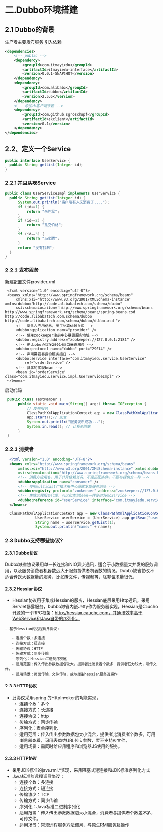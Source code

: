 # 二.Dubbo环境搭建 #
 
## 2.1 Dubbo的背景  ##
生产者主要发布服务
引入依赖
  ```xml
  <dependencies>
      <!-- public -->
      <dependency>
          <groupId>com.itmayiedu</groupId>
          <artifactId>itmayiedu-interface</artifactId>
          <version>0.0.1-SNAPSHOT</version>
      </dependency>
      <dependency>
          <groupId>com.alibaba</groupId>
          <artifactId>dubbo</artifactId>
          <version>2.5.6</version>
      </dependency>
      <!-- 添加zk客户端依赖 -->
      <dependency>
          <groupId>com.github.sgroschupf</groupId>
          <artifactId>zkclient</artifactId>
          <version>0.1</version>
      </dependency>
  </dependencies>
  ```
  	
  	
  	
## 2.2、定义一个Service ##
 
  ```java
  public interface UserService {
    public String getList(Integer id);
  }
  ```
  
### 2.2.1 并且实现Service ###

  ```java
  public class UserServiceImpl implements UserService {
   	public String getList(Integer id) {
   		System.out.println("客户端有人来消费了....");
   		if (id==1) {
   			return "余胜军";
   		}
   		if (id==2) {
   			return "扎克伯格";
   		}
   		if (id==3) {
   			return "马化腾";
   		}
   		return "没有找到";
   	}	
  }
  ```
### 2.2.2 发布服务 ###
新建配置文件provider.xml

  ```
   <?xml version="1.0" encoding="utf-8"?>
   <beans xmlns="http://www.springframework.org/schema/beans"
       xmlns:xsi="http://www.w3.org/2001/XMLSchema-instance" xmlns:dubbo="http://code.alibabatech.com/schema/dubbo"
       xsi:schemaLocation="http://www.springframework.org/schema/beans           http://www.springframework.org/schema/beans/spring-beans.xsd           http://code.alibabatech.com/schema/dubbo           http://code.alibabatech.com/schema/dubbo/dubbo.xsd ">
       <!-- 提供方应用信息，用于计算依赖关系 -->
       <dubbo:application name="provider" />
       <!-- 使用zookeeper注册中心暴露服务地址 -->
       <dubbo:registry address="zookeeper://127.0.0.1:2181" />
       <!-- 用dubbo协议在29014端口暴露服务 -->
       <dubbo:protocol name="dubbo" port="29014" />
       <!-- 声明需要暴露的服务接口 -->
       <dubbo:service interface="com.itmayiedu.service.UserService"
           ref="orderService" />
       <!-- 具体的实现bean -->
       <bean id="orderService" class="com.itmayiedu.service.impl.UserServiceImpl" />
   </beans>
  ```
 启动代码
 
  ```java
   public class TestMember {
    	public static void main(String[] args) throws IOException {
    		// 发布服务
    		ClassPathXmlApplicationContext app = new ClassPathXmlApplicationContext("provider.xml");
    		app.start();// 加载
    		System.out.println("服务发布成功...");
    		System.in.read(); // 让程序阻塞
    	}
   }
  ```
### 2.2.3 消费者 ###
  ```xml
    <?xml version="1.0" encoding="UTF-8"?>
    <beans xmlns="http://www.springframework.org/schema/beans"
     	xmlns:xsi="http://www.w3.org/2001/XMLSchema-instance" xmlns:dubbo="http://code.alibabatech.com/schema/dubbo"
     	xsi:schemaLocation="http://www.springframework.org/schema/beans http://www.springframework.org/schema/beans/spring-beans.xsd http://code.alibabatech.com/schema/dubbo http://code.alibabatech.com/schema/dubbo/dubbo.xsd">
     	<!-- 消费方应用名，用于计算依赖关系，不是匹配条件，不要与提供方一样 -->
     	<dubbo:application name="consumer" />
     	<!-- 使用multicast广播注册中心暴露发现服务地址 -->
     	<dubbo:registry protocol="zookeeper" address="zookeeper://127.0.0.1:2181" />
     	<!-- 生成远程服务代理，可以和本地bean一样使用demoService -->
     	<dubbo:reference id="userService" interface="com.itmayiedu.service.UserService" />
    </beans>
  ```
  ```java
    ClassPathXmlApplicationContext app = new ClassPathXmlApplicationContext("consumer.xml");
         		UserService userService = (UserService) app.getBean("userService");
         		String name = userService.getList(1);
         		System.out.println("name:" + name);
  ```
  
### 2.3 Dubbo支持哪些协议?
#### 2.3.1 Dubbo协议
   Dubbo缺省协议采用单一长连接和NIO异步通讯，适合于小数据量大并发的服务调用，以及服务消费者机器数远大于服务提供者机器数的情况。Dubbo缺省协议不适合传送大数据量的服务，比如传文件，传视频等，除非请求量很低。
#### 2.3.2 Hessian协议
   - Hessian协议用于集成Hessian的服务，Hessian底层采用Http通讯，采用Servlet暴露服务，Dubbo缺省内嵌Jetty作为服务器实现。Hessian是Caucho开源的一个RPC框架：http://hessian.caucho.com，其通讯效率高于WebService和Java自带的序列化。
   
    - 基于Hessian的远程调用协议:
  
       - 连接个数：多连接
       - 连接方式：短连接
       - 传输协议：HTTP
       - 传输方式：同步传输
       - 序列化：Hessian二进制序列化
       - 适用范围：传入传出参数数据包较大，提供者比消费者个数多，提供者压力较大，可传文件。
       - 适用场景：页面传输，文件传输，或与原生hessian服务互操作
   
#### 2.3.3 HTTP协议
 
   - 此协议采用spring 的HttpInvoker的功能实现，
     - 连接个数：多个
     - 连接方式：长连接
     - 连接协议：http
     - 传输方式：同步传输
     - 序列化：表单序列化
     - 适用范围：传入传出参数数据包大小混合，提供者比消费者个数多，可用浏览器查看，可用表单或URL传入参数，暂不支持传文件。
     - 适用场景：需同时给应用程序和浏览器JS使用的服务。

#### 2.3.3 HTTP协议
   - 采用JDK标准的java.rmi.*实现，采用阻塞式短连接和JDK标准序列化方式
   - Java标准的远程调用协议：
     - 连接个数：多连接
     - 连接方式：短连接
     - 传输协议：TCP
     - 传输方式：同步传输
     - 序列化：Java标准二进制序列化
     - 适用范围：传入传出参数数据包大小混合，消费者与提供者个数差不多，可传文件。
     - 适用场景：常规远程服务方法调用，与原生RMI服务互操作


